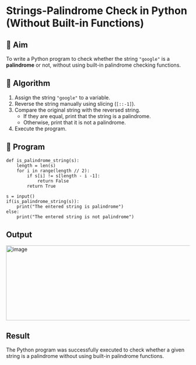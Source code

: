 # Strings-Palindrome Check in Python (Without Built-in Functions)

## 🎯 Aim
To write a Python program to check whether the string `"google"` is a **palindrome** or not, without using built-in palindrome checking functions.

## 🧠 Algorithm
1. Assign the string `"google"` to a variable.
2. Reverse the string manually using slicing (`[::-1]`).
3. Compare the original string with the reversed string.
   - If they are equal, print that the string is a palindrome.
   - Otherwise, print that it is not a palindrome.
4. Execute the program.

## 🧾 Program
```
def is_palindrome_string(s):
    length = len(s)
    for i in range(length // 2):
        if s[i] != s[length - i -1]:
            return False
        return True
        
s = input()
if(is_palindrome_string(s)):
    print("The entered string is palindrome")
else:
    print("The entered string is not palindrome")
```
## Output
<img width="941" height="205" alt="image" src="https://github.com/user-attachments/assets/b4d7c951-5eeb-4172-8de7-758a87d85ff8" />

## Result
The Python program was successfully executed to check whether a given string is a palindrome without using built-in palindrome functions.
